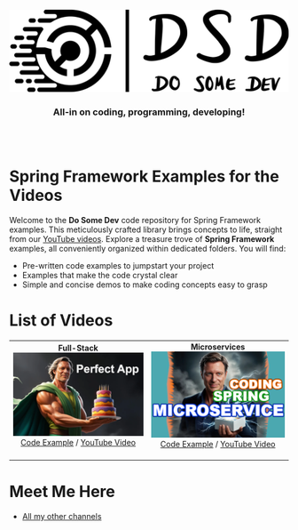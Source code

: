 <div id="dsd-logo" align="center">
    <br />
    <img src="https://raw.githubusercontent.com/dosomedev/spring-famework/1483cca3ed18280da07760d26fa94fa97c0c1578/img/dsd-logo.svg" alt="Do Some Dev Logo"/>
    <h3>All-in on coding, programming, developing!</h3>
    <br />
    <br />
</div>

# Spring Framework Examples for the Videos
Welcome to the **Do Some Dev** code repository for Spring Framework examples. This meticulously crafted library brings concepts to life, straight from our [YouTube videos](https://youtube.com/@DoSomeDev?sub_confirmation=1). Explore a treasure trove of **Spring Framework** examples, all conveniently organized within dedicated folders. You will find:
* Pre-written code examples to jumpstart your project
* Examples that make the code crystal clear
* Simple and concise demos to make coding concepts easy to grasp

# List of Videos

<table>
<tr>
<td align="center">
<strong>Full-Stack</strong><br/>
<a href="https://youtu.be/GZe6iGTFUUA" target="_blank"><img src="https://raw.githubusercontent.com/dosomedev/spring-famework/refs/heads/main/img/thumbnail-full-stack.png" alt="Link to YouTube"></a><br/>
<a href="./Full-Stack">Code Example</a> / <a href="https://youtu.be/GZe6iGTFUUA" target="_blank">YouTube Video</a><br/><br/>
</td>
<td align="center">
<strong>Microservices</strong><br/>
<a href="https://youtu.be/lOhmXF4eFpI" target="_blank"><img src="https://raw.githubusercontent.com/dosomedev/spring-famework/refs/heads/main/img/thumbnail-microservices.png" alt="Link to YouTube"></a><br/>
<a href="./Microservices">Code Example</a> / <a href="https://youtu.be/lOhmXF4eFpI" target="_blank">YouTube Video</a><br/><br/>
</td>
</tr>
</table>

# Meet Me Here
* [All my other channels](https://dosomedev.com/contact)

